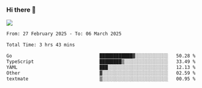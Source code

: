 ### Hi there 👋️

![](https://komarev.com/ghpvc/?username=Loner1024)

<!--START_SECTION:waka-->

```txt
From: 27 February 2025 - To: 06 March 2025

Total Time: 3 hrs 43 mins

Go                                ████████████▓░░░░░░░░░░░░   50.28 %
TypeScript                        ████████▒░░░░░░░░░░░░░░░░   33.49 %
YAML                              ███░░░░░░░░░░░░░░░░░░░░░░   12.13 %
Other                             ▓░░░░░░░░░░░░░░░░░░░░░░░░   02.59 %
textmate                          ▒░░░░░░░░░░░░░░░░░░░░░░░░   00.95 %
```

<!--END_SECTION:waka-->



